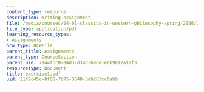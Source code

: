 ```yaml
---
content_type: resource
description: Writing assignment.
file: /media/courses/24-01-classics-in-western-philosophy-spring-2006/21f2c45c8f087b7530485db283cc6ab9_exercise1.pdf
file_type: application/pdf
learning_resource_types:
- Assignments
ocw_type: OCWFile
parent_title: Assignments
parent_type: CourseSection
parent_uid: 7944fbc0-84d3-d34d-b8dd-eab9812af2f3
resourcetype: Document
title: exercise1.pdf
uid: 21f2c45c-8f08-7b75-3048-5db283cc6ab9
---
```

